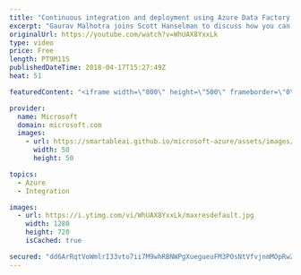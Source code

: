 ```yaml
---
title: "Continuous integration and deployment using Azure Data Factory | Azure Friday"
excerpt: "Gaurav Malhotra joins Scott Hanselman to discuss how you can follow industry-leading best practices to do continuous integration and deployment for your Extract Transform/Load (ETL) and Extract Load/Transform (ELT) workflows to multiple environments such as Dev, Test, Prod, and more.  For more information:"
originalUrl: https://youtube.com/watch?v=WhUAX8YxxLk
type: video
price: Free
length: PT9M11S
publishedDateTime: 2018-04-17T15:27:49Z
heat: 51

featuredContent: "<iframe width=\"800\" height=\"500\" frameborder=\"0\" src=\"https://www.youtube.com/embed/WhUAX8YxxLk\" allow=\"accelerometer; autoplay; encrypted-media; gyroscope; picture-in-picture\" allowfullscreen></iframe>"

provider:
  name: Microsoft
  domain: microsoft.com
  images:
    - url: https://smartableai.github.io/microsoft-azure/assets/images/organizations/microsoft.com-50x50.jpg
      width: 50
      height: 50

topics:
  - Azure
  - Integration

images:
  - url: https://i.ytimg.com/vi/WhUAX8YxxLk/maxresdefault.jpg
    width: 1280
    height: 720
    isCached: true

secured: "dd6ArRqtVoWmlrI33vto7ii7M9whRBNWPgXuegueuFM3POsNtVfvjnmMOpRwZ9D1NDjnBWzt5ptKaUneQv7CTnvxEw3dsSLt3ft/Na8Urci8jwxtSHfpduCCjhBX1wa0TBGTx7H9+vmdD41Va4X9FWQwGcnTUT/b2+DqfjLP8YMQaEBPegOOgRWUGoiHO2b2ezKfNwhHisbSEcFF8m75F9kIHc0SpWOprybzjHj74xMoln+6bCEV5S1IS4HKwNLYIBDt/Djw6q7nVZiIGptLDY+oH3lVfK7CmpjJv5JqdSmcu0w2a8COd6OY2FGFQ9ih+RBu9cJrYr39RleaDq7VKVPgJCmX/Dme89z6/hvj+vS0YVfOOoYNaNzeiFq48Ong0B8/B0lGB755AiOFkB/ySJOMohWKLtpfhiugw9+64pM=;rtBDhpcQLhWxzIKMKYWGaQ=="
---
```


